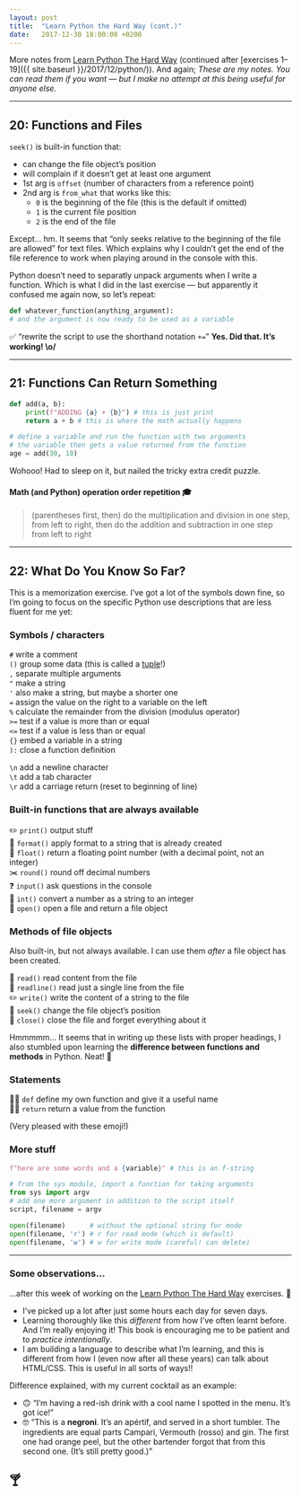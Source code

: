 ```yaml
---
layout: post
title:  "Learn Python the Hard Way (cont.)"
date:   2017-12-30 18:00:00 +0200
---
```


More notes from [Learn Python The Hard Way](https://learncodethehardway.org/python/) (continued after [exercises 1–19]({{ site.baseurl }}/2017/12/python/)). And again; *These are my notes. You can read them if you want — but I make no attempt at this being useful for anyone else.*

---

## 20: Functions and Files

`seek()` is built-in function that:
* can change the file object’s position
* will complain if it doesn’t get at least one argument
* 1st arg is `offset` (number of characters from a reference point)
* 2nd arg is `from_what` that works like this:
    * `0` is the beginning of the file (this is the default if omitted)
    * `1` is the current file position
    * `2` is the end of the file

Except… hm. It seems that “only seeks relative to the beginning of the file are allowed” for text files. Which explains why I couldn’t get the end of the file reference to work when playing around in the console with this.

Python doesn’t need to separatly unpack arguments when I write a function. Which is what I did in the last exercise — but apparently it confused me again now, so let’s repeat:

```python
def whatever_function(anything_argument):
# and the argument is now ready to be used as a variable
```

✅ “rewrite the script to use the shorthand notation `+=`” **Yes. Did that. It’s working! \o/**

---

## 21: Functions Can Return Something


```python
def add(a, b):
    print(f"ADDING {a} + {b}") # this is just print
    return a + b # this is where the math actually happens

# define a variable and run the function with two arguments
# the variable then gets a value returned from the function
age = add(30, 10)
```

Wohooo! Had to sleep on it, but nailed the tricky extra credit puzzle.

#### Math (and Python) operation order repetition 🎓
> (parentheses first, then) do the multiplication and division in one step, from left to right, then do the addition and subtraction in one step from left to right

---

## 22: What Do You Know So Far?

This is a memorization exercise. I’ve got a lot of the symbols down fine, so I’m going to focus on the specific Python use descriptions that are less fluent for me yet:

### Symbols / characters

`#` write a comment <br>
`()` group some data (this is called a [tuple](https://en.wikipedia.org/wiki/Tuple)!) <br>
`,` separate multiple arguments <br>
`"` make a string <br>
`'` also make a string, but maybe a shorter one <br>
`=` assign the value on the right to a variable on the left <br>
`%` calculate the remainder from the division (modulus operator) <br>
`>=` test if a value is more than or equal <br>
`<=` test if a value is less than or equal <br>
`{}` embed a variable in a string <br>
`):` close a function definition

`\n` add a newline character <br>
`\t` add a tab character <br>
`\r` add a carriage return (reset to beginning of line)

### Built-in functions that are always available

✏️ `print()` output stuff <br>
🔨 `format()` apply format to a string that is already created <br>
🚢 `float()` return a floating point number (with a decimal point, not an integer) <br>
✂️ `round()` round off decimal numbers <br>
❓ `input()` ask questions in the console <br>
💯 `int()` convert a number as a string to an integer <br>
📂 `open()` open a file and return a file object

### Methods of file objects

Also built-in, but not always available. I can use them *after* a file object has been created.

👀 `read()` read content from the file <br>
🧐 `readline()` read just a single line from the file <br>
✏️ `write()` write the content of a string to the file <br>
🔎 `seek()` change the file object’s position <br>
🚫 `close()` close the file and forget everything about it

Hmmmmm… It seems that in writing up these lists with proper headings, I also stumbled upon learning the **difference between functions and methods** in Python. Neat! 🎉

### Statements

🙋‍♀️ `def` define my own function and give it a useful name <br>
💁‍♀️ `return` return a value from the function


(Very pleased with these emoji!)

### More stuff

```python
f"here are some words and a {variable}" # this is an f-string
```

```python
# from the sys module, import a function for taking arguments
from sys import argv
# add one more argument in addition to the script itself
script, filename = argv
```

```python
open(filename)      # without the optional string for mode
open(filename, 'r') # r for read mode (which is default)
open(filename, 'w') # w for write mode (careful! can delete)
```

---

### Some observations…

…after this week of working on the [Learn Python The Hard Way](https://learncodethehardway.org/python/) exercises. 💪

* I’ve picked up a lot after just some hours each day for seven days.
* Learning thoroughly like this *different* from how I’ve often learnt before. And I’m really enjoying it! This book is encouraging me to be patient and to *practice intentionally*.
* I am building a language to describe what I’m learning, and this is different from how I (even now after all these years) can talk about HTML/CSS. This is useful in all sorts of ways!!

Difference explained, with my current cocktail as an example:
  * 🙃 “I’m having a red-ish drink with a cool name I spotted in the menu. It’s got ice!”
  * 🤓 “This is a **negroni**. It’s an apértif, and served in a short tumbler. The ingredients are equal parts Campari, Vermouth (rosso) and gin. The first one had orange peel, but the other bartender forgot that from this second one. (It’s still pretty good.)”

## 🍸
